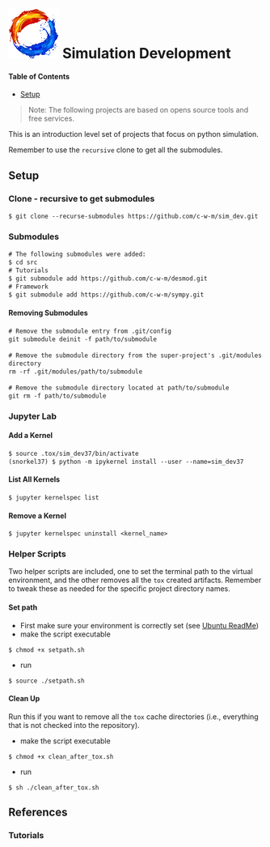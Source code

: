 # ![mdf-logo](doc/img/mdf-logo100x100.gif) Simulation Development

#### Table of Contents
* [Setup](#markdown-header-setup)

> Note: The following projects are based on opens source tools and free 
> services.

This is an introduction level set of projects that focus on python simulation.

Remember to use the `recursive` clone to get all the submodules.

## Setup

### Clone - recursive to get submodules
```shell
$ git clone --recurse-submodules https://github.com/c-w-m/sim_dev.git
```

### Submodules
```shell
# The following submodules were added:
$ cd src
# Tutorials
$ git submodule add https://github.com/c-w-m/desmod.git
# Framework
$ git submodule add https://github.com/c-w-m/sympy.git

```

#### Removing Submodules
```shell
# Remove the submodule entry from .git/config
git submodule deinit -f path/to/submodule

# Remove the submodule directory from the super-project's .git/modules 
directory
rm -rf .git/modules/path/to/submodule

# Remove the submodule directory located at path/to/submodule
git rm -f path/to/submodule
```

### Jupyter Lab
#### Add a Kernel
```shell
$ source .tox/sim_dev37/bin/activate
(snorkel37) $ python -m ipykernel install --user --name=sim_dev37
```

#### List All Kernels
```shell
$ jupyter kernelspec list
```
#### Remove a Kernel
```shell
$ jupyter kernelspec uninstall <kernel_name>
```

### Helper Scripts
Two helper scripts are included, one to set the terminal path to the virtual
environment, and the other removes all the `tox` created artifacts.  Remember to
tweak these as needed for the specific project directory names.
#### Set path
* First make sure your environment is correctly set (see [Ubuntu ReadMe](doc/Ubuntu/ReadMe.md))
* make the script executable
```shell
$ chmod +x setpath.sh
```
* run
```shell
$ source ./setpath.sh
```
#### Clean Up
Run this if you want to remove all the `tox` cache directories (i.e., everything
that is not checked into the repository).
* make the script executable
```shell
$ chmod +x clean_after_tox.sh
```
* run
```shell
$ sh ./clean_after_tox.sh
```

## References

### Tutorials
